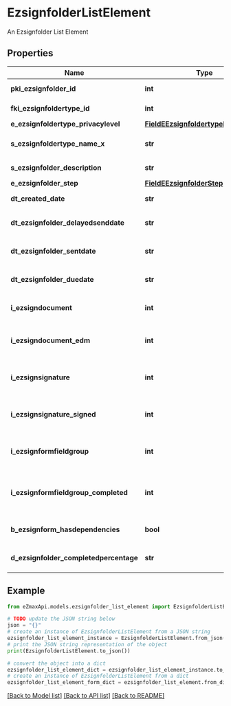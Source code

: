# EzsignfolderListElement

An Ezsignfolder List Element

## Properties

Name | Type | Description | Notes
------------ | ------------- | ------------- | -------------
**pki_ezsignfolder_id** | **int** | The unique ID of the Ezsignfolder | 
**fki_ezsignfoldertype_id** | **int** | The unique ID of the Ezsignfoldertype. | 
**e_ezsignfoldertype_privacylevel** | [**FieldEEzsignfoldertypePrivacylevel**](FieldEEzsignfoldertypePrivacylevel.md) |  | 
**s_ezsignfoldertype_name_x** | **str** | The name of the Ezsignfoldertype in the language of the requester | 
**s_ezsignfolder_description** | **str** | The description of the Ezsignfolder | 
**e_ezsignfolder_step** | [**FieldEEzsignfolderStep**](FieldEEzsignfolderStep.md) |  | 
**dt_created_date** | **str** | The date and time at which the object was created | 
**dt_ezsignfolder_delayedsenddate** | **str** | The date and time at which the Ezsignfolder will be sent in the future. | [optional] 
**dt_ezsignfolder_sentdate** | **str** | The date and time at which the Ezsignfolder was sent the last time. | [optional] 
**dt_ezsignfolder_duedate** | **str** | The maximum date and time at which the Ezsignfolder can be signed. | [optional] 
**i_ezsigndocument** | **int** | The total number of Ezsigndocument in the folder | 
**i_ezsigndocument_edm** | **int** | The total number of Ezsigndocument in the folder that were saved in the edm system | 
**i_ezsignsignature** | **int** | The total number of signature blocks in all Ezsigndocuments in the folder | 
**i_ezsignsignature_signed** | **int** | The total number of already signed signature blocks in all Ezsigndocuments in the folder | 
**i_ezsignformfieldgroup** | **int** | The total number of Ezsignformfieldgroup in all Ezsigndocuments in the folder | 
**i_ezsignformfieldgroup_completed** | **int** | The total number of completed Ezsignformfieldgroup in all Ezsigndocuments in the folder | 
**b_ezsignform_hasdependencies** | **bool** | Whether the Ezsignform/Ezsignsignatures has dependencies or not | [optional] 
**d_ezsignfolder_completedpercentage** | **str** | Whether the Ezsignform/Ezsignsignatures has dependencies or not | 

## Example

```python
from eZmaxApi.models.ezsignfolder_list_element import EzsignfolderListElement

# TODO update the JSON string below
json = "{}"
# create an instance of EzsignfolderListElement from a JSON string
ezsignfolder_list_element_instance = EzsignfolderListElement.from_json(json)
# print the JSON string representation of the object
print(EzsignfolderListElement.to_json())

# convert the object into a dict
ezsignfolder_list_element_dict = ezsignfolder_list_element_instance.to_dict()
# create an instance of EzsignfolderListElement from a dict
ezsignfolder_list_element_form_dict = ezsignfolder_list_element.from_dict(ezsignfolder_list_element_dict)
```
[[Back to Model list]](../README.md#documentation-for-models) [[Back to API list]](../README.md#documentation-for-api-endpoints) [[Back to README]](../README.md)


